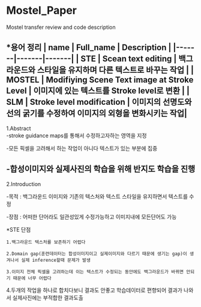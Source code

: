 # Mostel_Paper
Mostel transfer review and code description


*용어 정리
| name   | Full_name   | Description   |
|-------|-------|-------|
| STE | Scean text editing | 백그라운드와 스타일을 유지하며 다른 텍스트로 바꾸는 작업 |
| MOSTEL | Modifiying Scene Text image at Stroke Level | 이미지에 있는 텍스트를 Stroke level로 변환 |
| SLM | Stroke level modification |  이미지의 선명도와 선의 굵기를 수정하여 이미지의 외형을 변화시키는 작업|
---
1.Abstract<br>
  -stroke guidance maps를 통해서 수정하고자하는 영역을 지정
  
  -모든 픽셀을 고려해서 하는 작업이 아니다 텍스트가 있는 부분에 집중
  
  -합성이미지와 실제사진의 학습을 위해 반지도 학습을 진행
---  
2.Introduction

  -목적 : 백그라운드 이미지와 기존의 텍스처와 텍스트 스타일을 유지하면서 텍스트를 수정
  
  -장점 : 어떠한 단어라도 일관성있게 수정가능하고 이미지내에 모든단어도 가능
  
  
*STE 단점
  
    1.백그라운드 텍스처를 보존하기 어렵다
    
    2.Domain gap(훈련데이터는 합성이미지이고 실제이미지와 다르기 때문에 생기는 gap)이 생겨나서 실제 inference할때 문제가 발생
    
    3.이미지 전체 픽셀을 고려하는데 이는 텍스트가 수정되는 동안에도 백그라운드가 바뀌면 안되기 때문에 너무 어렵다
    
  4.두개의 작업을 하나로 합치다보니 결과도 안좋고 학습데이터로 편향되어 결과가 나와서 실제사진에는 부적합한 결과도출
  
  
